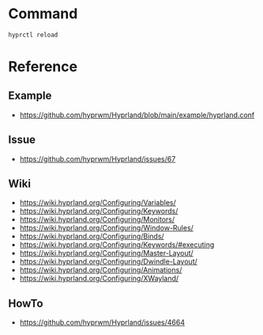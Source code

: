 # Command
```sh
hyprctl reload
```

# Reference
## Example
- https://github.com/hyprwm/Hyprland/blob/main/example/hyprland.conf

## Issue
- https://github.com/hyprwm/Hyprland/issues/67

## Wiki
- https://wiki.hyprland.org/Configuring/Variables/
- https://wiki.hyprland.org/Configuring/Keywords/
- https://wiki.hyprland.org/Configuring/Monitors/
- https://wiki.hyprland.org/Configuring/Window-Rules/
- https://wiki.hyprland.org/Configuring/Binds/
- https://wiki.hyprland.org/Configuring/Keywords/#executing
- https://wiki.hyprland.org/Configuring/Master-Layout/
- https://wiki.hyprland.org/Configuring/Dwindle-Layout/
- https://wiki.hyprland.org/Configuring/Animations/
- https://wiki.hyprland.org/Configuring/XWayland/

## HowTo
- https://github.com/hyprwm/Hyprland/issues/4664
